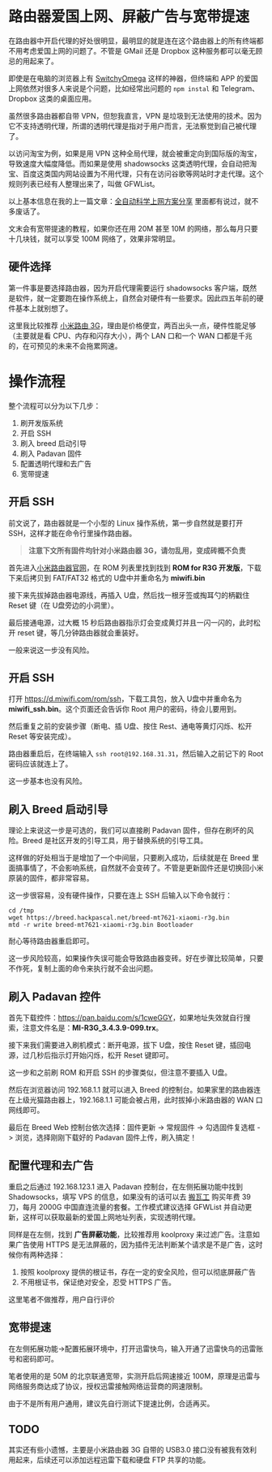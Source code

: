 # 路由器爱国上网、屏蔽广告与宽带提速

在路由器中开启代理的好处很明显，最明显的就是连在这个路由器上的所有终端都不用考虑爱国上网的问题了。不管是 GMail 还是 Dropbox 这种服务都可以毫无顾忌的用起来了。

即使是在电脑的浏览器上有 [SwitchyOmega](https://chrome.google.com/webstore/detail/proxy-switchyomega/padekgcemlokbadohgkifijomclgjgif?utm_source=chrome-ntp-icon) 这样的神器，但终端和 APP 的爱国上网依然对很多人来说是个问题，比如经常出问题的 `npm instal` 和 Telegram、Dropbox 这类的桌面应用。

虽然很多路由器都自带 VPN，但恕我直言，VPN 是垃圾到无法使用的技术。因为它不支持透明代理，所谓的透明代理是指对于用户而言，无法察觉到自己被代理了。

以访问淘宝为例，如果是用 VPN 这种全局代理，就会被重定向到国际版的淘宝，导致速度大幅度降低。而如果是使用 shadowsocks 这类透明代理，会自动把淘宝、百度这类国内网站设置为不用代理，只有在访问谷歌等网站时才走代理。这个规则列表已经有人整理出来了，叫做 GFWList。

以上基本信息在我的上一篇文章：[全自动科学上网方案分享](./fq.md) 里面都有说过，就不多废话了。

文末会有宽带提速的教程，如果你还在用 20M 甚至 10M 的网络，那么每月只要十几块钱，就可以享受 100M 网络了，效果非常明显。

## 硬件选择

第一件事是要选择路由器，因为开启代理需要运行 shadowsocks 客户端，既然是软件，就一定要跑在操作系统上，自然会对硬件有一些要求。因此四五年前的硬件基本上就别想了。

这里我比较推荐 [小米路由 3G](http://union-click.jd.com/jdc?e=0&p=AyIHZRprEQISDlQbXCVGTV8LRGtMR1dGXgVFTUdGW0pADgpQTFtLH1sVCxMHUgQCUF5PNxBGHFd5elsuexhJRkYDVBsAfmNiBBMXV3sBEwdcB1oXHhEDRBtZHgIUDFESaxQyEgZUGl8TAhMAUCtrFQIiUTsbWhQDEwZQG1gXMhIEVhpZEAsVAlIrWxEBEg9RH1oTCxEDVitcJVlHaVMbXkcBFQNUGw9BBBQ3ZR9bFQsTB1IrayUyEjdW&t=W1dCFBBFC1pXUwkEAEAdQFkJBV8VAhsGVRxETEdOWg%3D%3D)，理由是价格便宜，两百出头一点，硬件性能足够（主要就是看 CPU、内存和闪存大小），两个 LAN 口和一个 WAN 口都是千兆的，在可预见的未来不会拖累网速。

# 操作流程

整个流程可以分为以下几步：

1. 刷开发版系统
2. 开启 SSH
3. 刷入 breed 启动引导
4. 刷入 Padavan 固件
5. 配置透明代理和去广告
6. 宽带提速

## 开启 SSH

前文说了，路由器就是一个小型的 Linux 操作系统，第一步自然就是要打开 SSH，这样才能在命令行里操作路由器。

> **注意下文所有固件均针对小米路由器 3G，请勿乱用，变成砖概不负责**

首先进入[小米路由器官网](http://www.miwifi.com/miwifi_download.html)，在 ROM 列表里找到找到 **ROM for R3G 开发版**，下载下来后拷贝到 FAT/FAT32 格式的 U盘中并重命名为 **miwifi.bin**

接下来先拔掉路由器电源线，再插入 U盘，然后找一根牙签或掏耳勺的柄戳住 Reset 键（在 U盘旁边的小洞里）。

最后接通电源，过大概 15 秒后路由器指示灯会变成黄灯并且一闪一闪的，此时松开 reset 键，等几分钟路由器就会重装好。

一般来说这一步没有风险。

## 开启 SSH

打开 <https://d.miwifi.com/rom/ssh>，下载工具包，放入 U盘中并重命名为 **miwifi_ssh.bin**。这个页面还会告诉你 Root 用户的密码，待会儿要用到。

然后重复之前的安装步骤（断电、插 U盘、按住 Rest、通电等黄灯闪烁、松开 Reset 等安装完成）。

路由器重启后，在终端输入 `ssh root@192.168.31.31`，然后输入之前记下的 Root 密码应该就连上了。

这一步基本也没有风险。

## 刷入 Breed 启动引导

理论上来说这一步是可选的，我们可以直接刷 Padavan 固件，但存在刷坏的风险。Breed 是社区开发的引导工具，用于替换系统的引导工具。

这样做的好处相当于是增加了一个中间层，只要刷入成功，后续就是在 Breed 里面搞事情了，不会影响系统，自然就不会变砖了。不管是更新固件还是切换回小米原装的固件，都非常容易。

这一步很容易，没有硬件操作，只要在连上 SSH 后输入以下命令就行：

```shell
cd /tmp
wget https://breed.hackpascal.net/breed-mt7621-xiaomi-r3g.bin
mtd -r write breed-mt7621-xiaomi-r3g.bin Bootloader
```

耐心等待路由器重启即可。

这一步风险较高，如果操作失误可能会导致路由器变砖。好在步骤比较简单，只要不作死，复制上面的命令来执行就不会出问题。

## 刷入 Padavan 控件

首先下载控件：<https://pan.baidu.com/s/1cweGGY>，如果地址失效就自行搜索，注意文件名是：**MI-R3G_3.4.3.9-099.trx**。

接下来我们需要进入刷机模式：断开电源，拔下 U盘，按住 Reset 键，插回电源，过几秒后指示灯开始闪烁，松开 Reset 键即可。

这一步和之前刷 ROM 和开启 SSH 的步骤类似，但注意不要插入 U盘。

然后在浏览器访问 192.168.1.1 就可以进入 Breed 的控制台。如果家里的路由器连在上级光猫路由器上，192.168.1.1 可能会被占用，此时拔掉小米路由器的 WAN 口网线即可。

最后在 Breed Web 控制台依次选择：固件更新 -> 常规固件 -> 勾选固件复选框 -> 浏览，选择刚刚下载好的 Padavan 固件上传，刷入搞定！

## 配置代理和去广告

重启之后通过 192.168.123.1 进入 Padavan 控制台，在左侧拓展功能中找到 Shadowsocks，填写 VPS 的信息，如果没有的话可以去 [搬瓦工](https://bwh1.net/aff.php?aff=19860&pid=55) 购买年费 39 刀，每月 2000G 中国直连流量的套餐。工作模式建议选择 GFWList 并自动更新，这样可以获取最新的爱国上网地址列表，实现透明代理。

同样是在左侧，找到 **广告屏蔽功能**，比较推荐用 koolproxy 来过滤广告。注意如果广告使用 HTTPS 是无法屏蔽的，因为插件无法判断某个请求是不是广告，这时候你有两种选择：

1. 按照 koolproxy 提供的根证书，存在一定的安全风险，但可以彻底屏蔽广告
2. 不用根证书，保证绝对安全，忍受 HTTPS 广告。

这里笔者不做推荐，用户自行评价

## 宽带提速

在左侧拓展功能->配置拓展环境中，打开迅雷快鸟，输入开通了迅雷快鸟的迅雷账号和密码即可。

笔者使用的是 50M 的北京联通宽带，实测开启后网速接近 100M，原理是迅雷与网络服务商达成了协议，授权迅雷接触网络运营商的网速限制。

由于不是所有用户通用，建议先自行测试下提速比例，合适再买。

## TODO

其实还有些小遗憾，主要是小米路由器 3G 自带的 USB3.0 接口没有被我有效利用起来，后续还可以添加远程迅雷下载和硬盘 FTP 共享的功能。